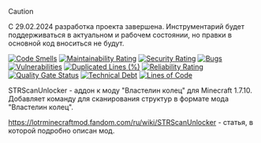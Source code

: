 > [!CAUTION]
> С 29.02.2024 разработка проекта завершена. Инструментарий будет поддерживаться в актуальном и рабочем состоянии, но
> правки в основной код вноситься не будут.

[![Code Smells][code_smells_badge]][code_smells_link]
[![Maintainability Rating][maintainability_rating_badge]][maintainability_rating_link]
[![Security Rating][security_rating_badge]][security_rating_link]
[![Bugs][bugs_badge]][bugs_link]
[![Vulnerabilities][vulnerabilities_badge]][vulnerabilities_link]
[![Duplicated Lines (%)][duplicated_lines_density_badge]][duplicated_lines_density_link]
[![Reliability Rating][reliability_rating_badge]][reliability_rating_link]
[![Quality Gate Status][quality_gate_status_badge]][quality_gate_status_link]
[![Technical Debt][technical_debt_badge]][technical_debt_link]
[![Lines of Code][lines_of_code_badge]][lines_of_code_link]

STRScanUnlocker - аддон к моду "Властелин колец" для Minecraft 1.7.10. Добавляет команду для сканирования структур в
формате мода "Властелин колец".

https://lotrminecraftmod.fandom.com/ru/wiki/STRScanUnlocker - статья, в которой подробно описан мод.

<!----------------------------------------------------------------------------->

[code_smells_badge]: https://sonarcloud.io/api/project_badges/measure?project=Hummel009_STRScanUnlocker&metric=code_smells

[code_smells_link]: https://sonarcloud.io/summary/overall?id=Hummel009_STRScanUnlocker

[maintainability_rating_badge]: https://sonarcloud.io/api/project_badges/measure?project=Hummel009_STRScanUnlocker&metric=sqale_rating

[maintainability_rating_link]: https://sonarcloud.io/summary/overall?id=Hummel009_STRScanUnlocker

[security_rating_badge]: https://sonarcloud.io/api/project_badges/measure?project=Hummel009_STRScanUnlocker&metric=security_rating

[security_rating_link]: https://sonarcloud.io/summary/overall?id=Hummel009_STRScanUnlocker

[bugs_badge]: https://sonarcloud.io/api/project_badges/measure?project=Hummel009_STRScanUnlocker&metric=bugs

[bugs_link]: https://sonarcloud.io/summary/overall?id=Hummel009_STRScanUnlocker

[vulnerabilities_badge]: https://sonarcloud.io/api/project_badges/measure?project=Hummel009_STRScanUnlocker&metric=vulnerabilities

[vulnerabilities_link]: https://sonarcloud.io/summary/overall?id=Hummel009_STRScanUnlocker

[duplicated_lines_density_badge]: https://sonarcloud.io/api/project_badges/measure?project=Hummel009_STRScanUnlocker&metric=duplicated_lines_density

[duplicated_lines_density_link]: https://sonarcloud.io/summary/overall?id=Hummel009_STRScanUnlocker

[reliability_rating_badge]: https://sonarcloud.io/api/project_badges/measure?project=Hummel009_STRScanUnlocker&metric=reliability_rating

[reliability_rating_link]: https://sonarcloud.io/summary/overall?id=Hummel009_STRScanUnlocker

[quality_gate_status_badge]: https://sonarcloud.io/api/project_badges/measure?project=Hummel009_STRScanUnlocker&metric=alert_status

[quality_gate_status_link]: https://sonarcloud.io/summary/overall?id=Hummel009_STRScanUnlocker

[technical_debt_badge]: https://sonarcloud.io/api/project_badges/measure?project=Hummel009_STRScanUnlocker&metric=sqale_index

[technical_debt_link]: https://sonarcloud.io/summary/overall?id=Hummel009_STRScanUnlocker

[lines_of_code_badge]: https://sonarcloud.io/api/project_badges/measure?project=Hummel009_STRScanUnlocker&metric=ncloc

[lines_of_code_link]: https://sonarcloud.io/summary/overall?id=Hummel009_STRScanUnlocker
